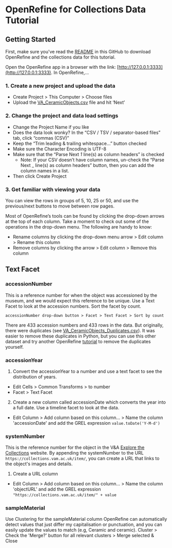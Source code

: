 # OpenRefine for Collections Data Tutorial

## Getting Started

First, make sure you've read the [README](https://github.com/emilyrlong/OpenRefine4Collections/blob/main/README.md) in this GitHub to download OpenRefine and the collections data for this tutorial.

Open the OpenRefine app in a browser with the link: [http://127.0.0.1:3333](http://127.0.0.1:3333). In OpenRefine,...

### 1. Create a new project and upload the data
* Create Project > This Computer > Choose files
* Upload the [VA_CeramicObjects.csv](https://github.com/emilyrlong/OpenRefine4Collections/blob/main/VA_CeramicObjects.csv) file and hit ‘Next’

### 2. Change the project and data load settings
* Change the Project Name if you like
* Does the data look wonky? In the “CSV / TSV / separator-based files” tab, click
“commas (CSV)”
* Keep the “Trim leading & trailing whitespace...” button checked
* Make sure the Character Encoding is UTF-8
* Make sure that the “Parse Next _1_ line(s) as column headers” is checked
  * Note: If your CSV doesn’t have column names, un-check the “Parse Next _ line(s) as column headers” button, then you can add the column names in a list.
* Then click Create Project

### 3. Get familiar with viewing your data
You can view the rows in groups of 5, 10, 25 or 50, and use the previous/next buttons to move between row pages.

Most of OpenRefine’s tools can be found by clicking the drop-down arrows at the top of each column. Take a moment to check out some of the operations in the drop-down menu. The following are handy to know:
* Rename columns by clicking the drop-down menu arrow > Edit column > Rename this column
* Remove columns by clicking the arrow > Edit column > Remove this column

## Text Facet

### accessionNumber
This is a reference number for when the object was accessioned by the museum, and we would expect this reference to be unique. Use a Text Facet to look at the accession numbers. Sort the facet by count. 

``accessionNumber drop-down button > Facet > Text Facet > Sort by count``

There are 433 accession numbers and 433 rows in the data. But originally, there were duplicates (see [VA_CeramicObjects_Duplicates.csv](https://github.com/emilyrlong/OpenRefine4Collections/blob/main/VA_CeramicObjects_Duplicates.csv)). It was easier to remove these duplicates in Python, but you can use this other dataset and try another OpenRefine [tutorial](https://kb.refinepro.com/2011/08/remove-duplicate.html) to remove the duplicates yourself.

### accessionYear
1. Convert the accessionYear to a number and use a text facet to see the distribution of years.
 * Edit Cells > Common Transforms > to number
 * Facet > Text Facet 
2. Create a new column called accessionDate which converts the year into a full date. Use a timeline facet to look at the data.
 * Edit Column > Add column based on this column... > Name the column 'accessionDate' and add the GREL expression ``value.toDate('Y-M-d')``

### systemNumber
This is the reference number for the object in the V&A [Explore the Collections](https://www.vam.ac.uk/collections?type=featured) website. By appending the systemNumber to the URL ``https://collections.vam.ac.uk/item/``, you can create a URL that links to the object's images and details.

1. Create a URL column
* Edit Column > Add column based on this column... > Name the column 'objectURL' and add the GREL expression `"https://collections.vam.ac.uk/item/" + value`

### sampleMaterial
Use Clustering for the sampleMaterial column
OpenRefine can automatically detect values that just differ my capitalisation or punctuation, and you can easily update the values to match (e.g, Ceramic and ceramic).
Cluster > Check the 'Merge?' button for all relevant clusters > Merge selected & Close
